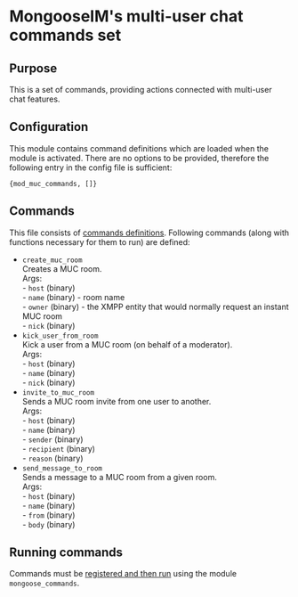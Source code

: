 # MongooseIM's multi-user chat commands set

## Purpose
This is a set of commands, providing actions connected with multi-user chat features.

## Configuration
This module contains command definitions which are loaded when the module is activated.
There are no options to be provided, therefore the following entry in the config file is sufficient:

```
{mod_muc_commands, []}
```

## Commands
This file consists of [commands definitions](http://mongooseim.readthedocs.io/en/latest/modules/mod_commands/).
Following commands (along with functions necessary for them to run) are defined:
+ `create_muc_room`  
Creates a MUC room.  
    Args:  
        - `host` (binary)  
        - `name`  (binary) - room name  
        - `owner` (binary) - the XMPP entity that would normally request an instant MUC room  
        - `nick` (binary)  
+ `kick_user_from_room`  
Kick a user from a MUC room (on behalf of a moderator).  
    Args:  
        - `host` (binary)  
        - `name` (binary)  
        - `nick` (binary)   
+ `invite_to_muc_room`  
Sends a MUC room invite from one user to another.  
    Args:  
        - `host` (binary)  
        - `name` (binary)  
        - `sender` (binary)  
        - `recipient` (binary)  
        - `reason` (binary)  
+ `send_message_to_room`  
Sends a message to a MUC room from a given room.  
    Args:  
        - `host` (binary)  
        - `name` (binary)  
        - `from` (binary)  
        - `body` (binary)  

## Running commands
Commands must be [registered and then run](http://mongooseim.readthedocs.io/en/latest/modules/mod_commands/) using the module `mongoose_commands`.

